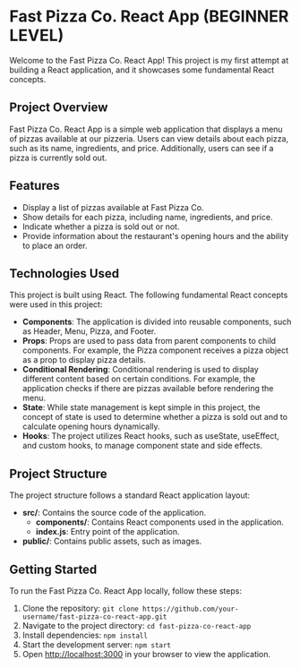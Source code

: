 # Fast Pizza Co. React App (BEGINNER LEVEL)

Welcome to the Fast Pizza Co. React App! This project is my first attempt at building a React application, and it showcases some fundamental React concepts.

## Project Overview

Fast Pizza Co. React App is a simple web application that displays a menu of pizzas available at our pizzeria. Users can view details about each pizza, such as its name, ingredients, and price. Additionally, users can see if a pizza is currently sold out.

## Features

- Display a list of pizzas available at Fast Pizza Co.
- Show details for each pizza, including name, ingredients, and price.
- Indicate whether a pizza is sold out or not.
- Provide information about the restaurant's opening hours and the ability to place an order.

## Technologies Used

This project is built using React. The following fundamental React concepts were used in this project:

- **Components**: The application is divided into reusable components, such as Header, Menu, Pizza, and Footer.
- **Props**: Props are used to pass data from parent components to child components. For example, the Pizza component receives a pizza object as a prop to display pizza details.
- **Conditional Rendering**: Conditional rendering is used to display different content based on certain conditions. For example, the application checks if there are pizzas available before rendering the menu.
- **State**: While state management is kept simple in this project, the concept of state is used to determine whether a pizza is sold out and to calculate opening hours dynamically.
- **Hooks**: The project utilizes React hooks, such as useState, useEffect, and custom hooks, to manage component state and side effects.

## Project Structure

The project structure follows a standard React application layout:

- **src/**: Contains the source code of the application.
  - **components/**: Contains React components used in the application.
  - **index.js**: Entry point of the application.
- **public/**: Contains public assets, such as images.

## Getting Started

To run the Fast Pizza Co. React App locally, follow these steps:

1. Clone the repository: `git clone https://github.com/your-username/fast-pizza-co-react-app.git`
2. Navigate to the project directory: `cd fast-pizza-co-react-app`
3. Install dependencies: `npm install`
4. Start the development server: `npm start`
5. Open [http://localhost:3000](http://localhost:3000) in your browser to view the application.
